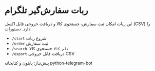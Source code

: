 # ربات سفارش‌گیر تلگرام

این ربات امکان ثبت سفارش، جستجوی کالا و دریافت خروجی فایل اکسل (CSV) را دارد.
دستورات:
- `/start` شروع ربات
- `/order` ثبت سفارش
- `/search نام_کالا` جستجوی کالا
- `/export` دریافت فایل خروجی CSV

پیش‌نیاز: پایتون و کتابخانه python-telegram-bot